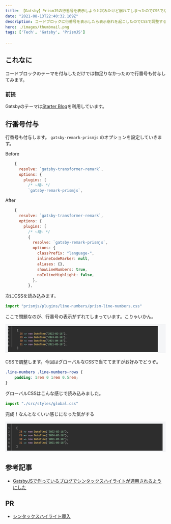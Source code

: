 ```yaml
---
title: 【Gatsby】PrismJSの行番号を表示しようと試みたけど崩れてしまったのでCSSでなんとかする
date: "2021-08-13T22:40:32.169Z"
description: コードブロックに行番号を表示したら表示崩れを起こしたのでCSSで調整する
hero: ./images/thumbnail.png
tags: ['Tech', 'Gatsby', 'PrismJS']

---
```


## これなに

コードブロックのテーマを付与しただけでは物足りなかったので行番号も付与してみます。


### 前提

Gatsbyのテーマは[Starter Blog](https://www.gatsbyjs.com/starters/gatsbyjs/gatsby-starter-blog)を利用しています。


## 行番号付与

行番号も付与します。 `gatsby-remark-prismjs` のオプションを設定していきます。

Before

```js:title=gatsby-config.js
    {
      resolve: `gatsby-transformer-remark`,
      options: {
        plugins: [
          /* ~略~ */
          `gatsby-remark-prismjs`,
```

After

```js:title=gatsby-config.js
    {
      resolve: `gatsby-transformer-remark`,
      options: {
        plugins: [
          /* ~略~ */
          {
            resolve: `gatsby-remark-prismjs`,
            options: {
              classPrefix: "language-",
              inlineCodeMarker: null,
              aliases: {},
              showLineNumbers: true,
              noInlineHighlight: false,
            },
          },
```

次にCSSを読み込みます。

```js:title=gatsby-browser.js
import "prismjs/plugins/line-numbers/prism-line-numbers.css" 
```

ここで問題なのが、行番号の表示がずれてしまっています。こりゃいかん。

![行番号CSS当てる前](./images/before-css.png)

CSSで調整します。今回はグローバルなCSSで当ててますがお好みでどうぞ。

```css:title=global.css
.line-numbers .line-numbers-rows {
    padding: 1rem 0 1rem 0.5rem;
}
```

グローバルCSSはこんな感じで読み込みました。

```js:title=gatsby-browser.js
import "./src/styles/global.css"
```

完成！なんとなくいい感じになった気がする

![行番号CSS当てた後](./images/after-css.png)

## 参考記事

- [GatsbyJSで作っているブログでシンタックスハイライトが適用されるようにした](https://kikunantoka.com/2019/12/03--install-syntax-highlight/)

## PR

- [シンタックスハイライト導入](https://github.com/sotaryoutarou/sotaryoutarou.github.io/pull/44)